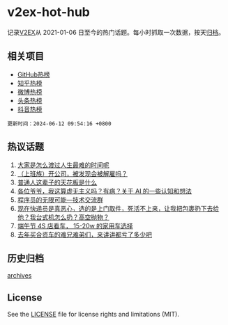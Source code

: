 # v2ex-hot-hub

 记录[V2EX](https://www.v2ex.com/)从 2021-01-06 日至今的热门话题。每小时抓取一次数据，按天[归档](archives)。
 
 ## 相关项目

- [GitHub热榜](https://github.com/snaildev/github-hot-hub)
- [知乎热榜](https://github.com/snaildev/zhihu-hot-hub)
- [微博热榜](https://github.com/snaildev/weibo-hot-hub)
- [头条热榜](https://github.com/snaildev/toutiao-hot-hub)
- [抖音热榜](https://github.com/snaildev/douyin-hot-hub)


 `更新时间：2024-06-12 09:54:16 +0800`

## 热议话题

1. [大家是怎么渡过人生最难的时间呢](https://www.v2ex.com/t/1048422)
1. [（上班族）开公司，被发现会被解雇吗？](https://www.v2ex.com/t/1048459)
1. [普通人这辈子的天花板是什么](https://www.v2ex.com/t/1048568)
1. [各位爷爷，我这算虚无主义吗？有病？关于 AI 的一些认知和想法](https://www.v2ex.com/t/1048603)
1. [程序员的无限可能—技术交流群](https://www.v2ex.com/t/1048463)
1. [现在快递员是真恶心，选的是上门取件，死活不上来，让我把包裹扔下去给他？我台式机怎么扔？高空抛物？](https://www.v2ex.com/t/1048455)
1. [端午节 4S 店看车， 15-20w 的家用车选择](https://www.v2ex.com/t/1048479)
1. [去年买合资车的难兄难弟们，来讲讲都亏了多少吧](https://www.v2ex.com/t/1048495)

## 历史归档

[archives](archives)

## License

See the [LICENSE](LICENSE) file for license rights and limitations (MIT).
